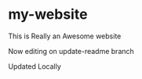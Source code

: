 # my-website
This is Really an Awesome website
 
 Now editing on update-readme branch

Updated Locally